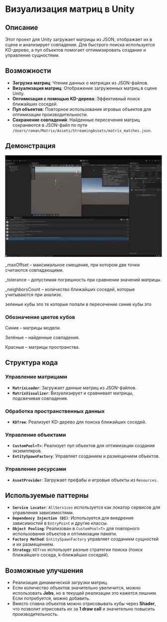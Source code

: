 # Визуализация матриц в Unity

## Описание

Этот проект для Unity загружает матрицы из JSON, отображает их в сцене и анализирует совпадения. Для быстрого поиска используется KD-дерево, а пул объектов помогает оптимизировать создание и управление сущностями.

## Возможности

- **Загрузка матриц**: Чтение данных о матрицах из JSON-файлов.
- **Визуализация матриц**: Отображение загруженных матриц в сцене Unity.
- **Оптимизация с помощью KD-дерева**: Эффективный поиск ближайших соседей.
- **Пул объектов**: Повторное использование игровых объектов для оптимизации производительности.
- **Сохранение совпадений**: Найденные пересечения матриц сохраняются в JSON-файл по пути `/Users/roman/Matrix/Assets/StreamingAssets/matrix_matches.json`.

## Демонстрация

![Demo](Assets/External/GIFforGit/IMG_2474.gif)

_maxOffset – максимальное смещение, при котором две точки считаются совпадающими.

_tolerance – допустимая погрешность при сравнении значений матрицы.

_neighborsCount – количество ближайших соседей, которые учитываются при анализе.

зеленые кубы это те которые попали в пересечение
синие кубы это 

### Обозначение цветов кубов

Синие – матрицы модели.

Зелёные – найденные совпадения.

Красные – матрицы пространства.

## Структура кода

### Управление матрицами

- **`MatrixLoader`**: Загружает данные матриц из JSON-файлов.
- **`MatrixVisualizer`**: Визуализирует и сравнивает матрицы, подсвечивая совпадения.

### Обработка пространственных данных

- **`KDTree`**: Реализует KD-дерево для поиска ближайших соседей.

### Управление объектами

- **`CustomPool<T>`**: Реализует пул объектов для оптимизации создания экземпляров.
- **`EntitySpawnFactory`**: Управляет созданием и размещением объектов.

### Управление ресурсами

- **`AssetProvider`**: Загружает префабы и игровые объекты из `Resources`.

## Используемые паттерны

- **`Service Locator`**: `AllServices` используется как локатор сервисов для управления зависимостями.
- **`Dependency Injection (DI)`**: Используется для внедрения зависимостей в `EntryPoint` и другие классы.
- **`Object Pooling`**: Реализован в `CustomPool<T>` для повторного использования объектов и оптимизации памяти.
- **`Factory Method`**: `EntitySpawnFactory` управляет созданием сущностей и их размещением.
- **`Strategy`**: `KDTree` использует разные стратегии поиска (поиск ближайшего соседа, k-ближайших соседей).

## Возможные улучшения

- Реализация динамической загрузки матриц.
- Если количество объектов значительно увеличится, можно использовать **Jobs**, но в текущей реализации это кажется лишним. Если потребуется, можно добавить.
- Вместо спавна объектов можно отрисовывать кубы через **Shader**, что позволит отрисовать их за **1 draw call** и значительно повысить производительность.

